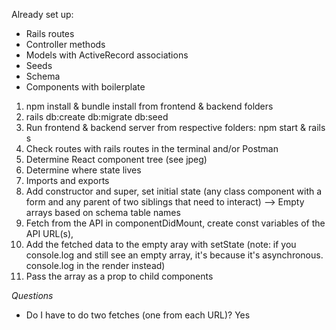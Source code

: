 Already set up:

- Rails routes
- Controller methods
- Models with ActiveRecord associations
- Seeds
- Schema
- Components with boilerplate

1. npm install & bundle install from frontend & backend folders
2. rails db:create db:migrate db:seed
3. Run frontend & backend server from respective folders: npm start & rails s
4. Check routes with rails routes in the terminal and/or Postman
5. Determine React component tree (see jpeg)
6. Determine where state lives
7. Imports and exports
8. Add constructor and super, set initial state (any class component with a form and any parent of two siblings that need to interact) --> Empty arrays based on schema table names
9. Fetch from the API in componentDidMount, create const variables of the API URL(s),
10. Add the fetched data to the empty aray with setState (note: if you console.log and still see an empty array, it's because it's asynchronous. console.log in the render instead)
11. Pass the array as a prop to child components

_Questions_

- Do I have to do two fetches (one from each URL)? Yes
